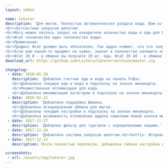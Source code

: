 ```yaml
---
layout: addon

name: Caterer
description: 'Для магов. Полностью автоматическая раздача воды. Вам остается лишь заготовить еду и воду, остальное аддон сделает за вас.
<br><br>Система запросов шепотом:
<br>Магу можно послать запрос на конкретное количество воды и еды для Вас. Чтобы это сделать необходимо отправить магу сообщение шепотом:
<br>#cat <количество еды> <количество воды>
<br>Примечание:
<br>Префикс #cat должен быть обязателен. Так аддон поймет, что это запрос, а не обычное сообщение. В запросе стоит строгий порядок. Вначале указывается еда, затем вода. Обязательно указывать оба параметра.
<br>Если вам какой-то предмет не нужен, значит в количестве напишите нуль. Примеры:
<br>#cat 20 0 - в обмене вы получите 20 шт. еды. #cat 20 40 - в обмене вы получите 20 шт. еды и 40 шт. воды.'
download_url: https://github.com/Lichery/Caterer/archive/master.zip

changelog:
 - date: 2018-01-28
   description: 'Добавлен счетчик еды и воды на панель FuBar.
   <br>Добавлена текущая еда и вода в подсказку на значок миникарты.
   <br>Множественная оптимизация для кода.
   <br>Добавлена минимизация категории в подсказке на значке миникарты.'
 - date: 2018-01-21
   description: 'Добавлена поддержка Шамана.
   <br>Добавлено игнорирование обмена для магов.
   <br>Добавлены текущие настройки в подсказку на значок миникарты.
   <br>Добавлена возможность отключения аддона нажатием левой кнопки мыши на значок миникарты.'
 - date: 2017-12-27
   description: 'Добавлен фильтр для торговли с определенными лицами.'
 - date: 2017-12-24
   description: 'Добавлена система запросов шепотом.<br>hotfix: Исправлено заполнение обмена несколькими стаками одного предмета.'
 - date: 2017-12-12
   description: Почти полностью переписан, добавлена гибкая настройка для каждого класса.<br>Добавлена зависимость от !Libs.

screenshots:
 - url: /assets/img/Caterer.jpg
---
```

